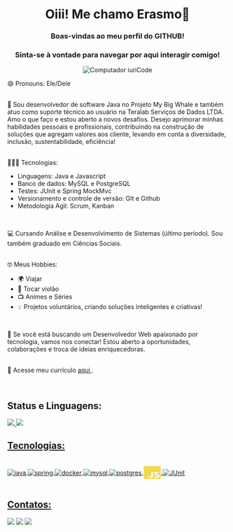 

<div align="center" >
  <h1> Oiii! Me chamo Erasmo👋 </h1>
  <h3> Boas-vindas ao meu perfil do GITHUB! </h3> 
  <h3> Sinta-se à vontade para navegar por aqui interagir comigo! </h3>
</div>

<div align="center" >
    <img src="https://raw.githubusercontent.com/MicaelliMedeiros/micaellimedeiros/master/image/computer-illustration.png" min-width="300px" max-width="300px"               width="300px" alt="Computador iuriCode" >
</div>

😄 Pronouns: Ele/Dele
<br><br>

🚀 Sou desenvolvedor de software Java no Projeto My Big Whale e também atuo como suporte técnico ao usuário na Teralab Serviços de Dados LTDA. Amo o que faço e estou aberto a novos desafios. Desejo aprimorar minhas habilidades pessoais e profissionais, contribuindo na construção de soluções que agregam valores aos cliente, levando em conta a diversidade, inclusão, sustentabilidade, eficiência!  
<br>

🧑🏽‍💻  Tecnologias: 
  * Linguagens: Java e Javascript
  * Banco de dados: MySQL e PostgreSQL
  * Testes: JUnit e Spring MockMvc
  * Versionamento e controle de versão: GIt e Github
  * Metodologia Agil: Scrum, Kanban
<br>

💻  Cursando Análise e Desenvolvimento de Sistemas (último período). Sou também graduado em Ciências Sociais. 
<br><br>

🤓 Meus Hobbies: 
  - 🌍 Viajar
  - 🎸 Tocar violão
  - 📺 Animes e Séries
  - 💡 Projetos voluntários, criando soluções inteligentes e criativas!
<br>

📨 Se você está buscando um Desenvolvedor Web apaixonado por tecnologia, vamos nos conectar! Estou aberto a oportunidades, colaborações e troca de ideias enriquecedoras.
<br><br>

📃 Acesse meu currículo  <a href="https://github.com/erasmobezerra/erasmobezerra/blob/master/curriculo_javaweb.pdf">  aqui </a>.
  
<br>

## Status e Linguagens:  

<div>
  <a href="https://github.com/erasmobezerra">
  <img height="180em" src="https://github-readme-stats.vercel.app/api?username=erasmobezerra&show_icons=true&theme=radical&include_all_commits=true&count_private=true"/>
  <img height="180em" src="https://github-readme-stats.vercel.app/api/top-langs/?username=erasmobezerra&layout=compact&langs_count=7&theme=radical"/>
</div>

  
## Tecnologias:
  
<div style="display: inline_block"><br>
  <img align="center" alt="java" height="30" width="30" src="https://cdn-icons-png.flaticon.com/512/226/226777.png">
  <img align="center" alt="spring" height="30" width="30" src="https://devkico.itexto.com.br/wp-content/uploads/2014/08/spring-boot-project-logo.png">
  <img align="center" alt="docker" height="30" width="30" src="https://cdn-icons-png.flaticon.com/512/919/919853.png"> 
  <img align="center" alt="mysql" height="30" width="30" src="https://cdn-icons-png.flaticon.com/512/919/919836.png">
  <img align="center" alt="postgres" height="30" width="30" src="https://cdn-icons-png.flaticon.com/512/5968/5968342.png">
  <img align="center" alt="javascript" height="30" width="40" src="https://raw.githubusercontent.com/devicons/devicon/master/icons/javascript/javascript-plain.svg">  
  <img align="center" alt="JUnit" height="30" width="30" src="https://w7.pngwing.com/pngs/928/911/png-transparent-junit-software-testing-spring-framework-unit-testing-java-others-miscellaneous-text-trademark-thumbnail.png">  
 
</div>

<br>
  
## Contatos: 

<div> 
<a href = "mailto:hyerasmo.ads.tech@gmail.com"><img src="https://img.shields.io/badge/Gmail-D14836?style=for-the-badge&logo=gmail&logoColor=white" target="_blank"></a>
<a href="https://www.linkedin.com/in/erasmo-bezerra-6751121b1" target="_blank"><img src="https://img.shields.io/badge/-LinkedIn-%230077B5?style=for-the-badge&logo=linkedin&logoColor=white" target="_blank"></a>
<a href="https://discord.gg/8vJgvx3A" target="83Rfl#3843"><img src="https://img.shields.io/badge/Discord-7289DA?style=for-the-badge&logo=discord&logoColor=white" target="_blank"></a> 
</div>

